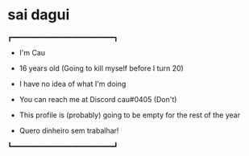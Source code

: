 # sai dagui
┏━━━━━━━━━━━━━━━━━━━━━━━━┓

* I'm Cau

* 16 years old (Going to kill myself before I turn 20)

* I have no idea of what I'm doing

* You can reach me at Discord cau#0405 (Don't)

* This profile is (probably) going to be empty for the rest of the year

* Quero dinheiro sem trabalhar!

┗━━━━━━━━━━━━━━━━━━━━━━━━┛

<img scr="https://encrypted-tbn0.gstatic.com/images?q=tbn:ANd9GcQ5t9yY7TZgviOHLkg2Xjqig-lpoTLGN_1MyQ&usqp=CAU">
